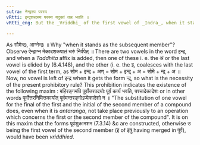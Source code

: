 ```yaml
---
sutra: नेन्द्रस्य परस्य
vRtti: इन्द्रशब्दस्य परस्य यदुक्तं तन्न भवति ॥
vRtti_eng: But the _Vriddhi_ of the first vowel of _Indra_, when it stands as the second member of a _Dvanda_ compound, does not take place before a _Taddhita_ affix having an indicatory ञ्, ण्, or क् ॥

---
```

As सौमेन्द्रः, आग्नेन्द्रः ॥ Why "when it stands as the subsequent member"? Observe ऐन्द्राग्न मेकादशकपालं चरुं निर्वपेत् ॥ There are two vowels in the word इन्द्र, and when a _Taddhita_ affix is added, then one of these i. e. the अ or the last vowel is elided by (6.4.148), and the other (i. e. the इ, coalesces with the last vowel of the first term, as सोम + इन्द्र + अण् = सोम + इन्द्र् + अ = सोमे + न्द्र् + अ ॥ Now, no vowel is left of इन्द्र when it gets the form न्द्र्, so what is the necessity of the present prohibitory rule? This prohibition indicates the existence of the following maxim : बहिरङ्गमपि पूर्वोत्तरपदयोः पूर्वं कार्यं भवति, पश्चादेकादेशः or in other words पूर्वोत्तरनिमित्तकार्यात् पूर्वमन्तरङ्गोऽप्येकादेशो न ॥ "The substitution of one vowel for the final of the first and the initial of the second member of a compound does, even when it is _antaranga_, not take place previously to an operation which concerns the first or the second member of the compound". It is on this maxim that the forms पूर्वशुकामशम (7.3.14) &c are constructed, otherwise उ being the first vowel of the second member (इ of इषु having merged in पूर्व), would have been _vriddhied_.
